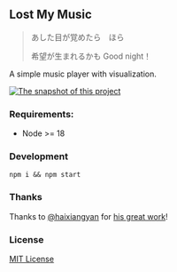 ## Lost My Music

> あした目が覚めたら　ほら
>
> 希望が生まれるかも Good night！

A simple music player with visualization.

[![The snapshot of this project](snapshot.png)](https://lost-my-music.gatsbytes.dev/)

### Requirements:

-   Node >= 18

### Development

```Shell
npm i && npm start
```

### Thanks

Thanks to [@haixiangyan](https://github.com/haixiangyan) for [his great work](https://github.com/haixiangyan/ttplayer)!

### License

[MIT License](https://opensource.org/licenses/MIT)
